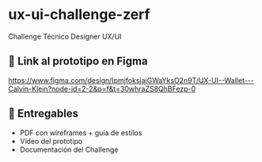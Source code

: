 # ux-ui-challenge-zerf
Challenge Técnico Designer UX/UI

## 🔗 Link al prototipo en Figma
https://www.figma.com/design/IpmjfoksjajGWaYksO2n9T/UX-UI--Wallet---Calvin-Klein?node-id=2-2&p=f&t=30whraZS8QhBFezp-0

## 📂 Entregables
- PDF con wireframes + guía de estilos
- Vídeo del prototipo
- Documentación del Challenge
